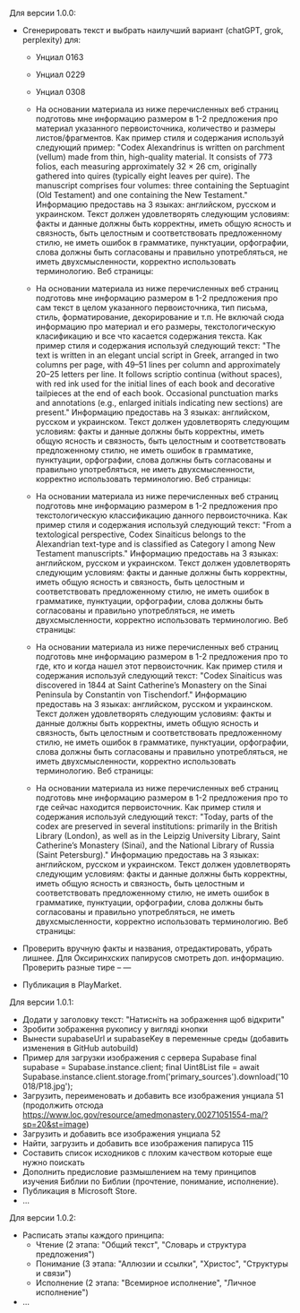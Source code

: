 Для версии 1.0.0:
- Сгенерировать текст и выбрать наилучший вариант (chatGPT, grok, perplexity) для:

  - Унциал 0163
  - Унциал 0229
  - Унциал 0308

  - На основании материала из ниже перечисленных веб страниц подготовь мне информацию размером в 1-2 предложения про материал указанного первоисточника, количество и размеры листов/фрагментов. Как пример стиля и содержания используй следующий пример: "Codex Alexandrinus is written on parchment (vellum) made from thin, high-quality material. It consists of 773 folios, each measuring approximately 32 × 26 cm, originally gathered into quires (typically eight leaves per quire). The manuscript comprises four volumes: three containing the Septuagint (Old Testament) and one containing the New Testament." 
  Информацию предоставь на 3 языках: английском, русском и украинском. Текст должен удовлетворять следующим условиям: факты и данные должны быть корректны, иметь общую ясность и связность, быть целостным и соответствовать предложенному стилю, не иметь ошибок в грамматике, пунктуации, орфографии, слова должны быть согласованы и правильно употребляться, не иметь двухсмысленности, корректно использовать терминологию.
  Веб страницы:

  - На основании материала из ниже перечисленных веб страниц подготовь мне информацию размером в 1-2 предложения про сам текст в целом указанного первоисточника, тип письма, стиль, форматирование, декорирование и т.п. Не включай сюда информацию про материал и его размеры, текстологическую класификацию и все что касается содержания текста. Как пример стиля и содержания используй следующий текст: "The text is written in an elegant uncial script in Greek, arranged in two columns per page, with 49–51 lines per column and approximately 20–25 letters per line. It follows scriptio continua (without spaces), with red ink used for the initial lines of each book and decorative tailpieces at the end of each book. Occasional punctuation marks and annotations (e.g., enlarged initials indicating new sections) are present." 
  Информацию предоставь на 3 языках: английском, русском и украинском. Текст должен удовлетворять следующим условиям: факты и данные должны быть корректны, иметь общую ясность и связность, быть целостным и соответствовать предложенному стилю, не иметь ошибок в грамматике, пунктуации, орфографии, слова должны быть согласованы и правильно употребляться, не иметь двухсмысленности, корректно использовать терминологию.
  Веб страницы:

  - На основании материала из ниже перечисленных веб страниц подготовь мне информацию размером в 1-2 предложения про текстологическую классификацию данного первоисточника. Как пример стиля и содержания используй следующий текст: "From a textological perspective, Codex Sinaiticus belongs to the Alexandrian text-type and is classified as Category I among New Testament manuscripts." 
  Информацию предоставь на 3 языках: английском, русском и украинском. Текст должен удовлетворять следующим условиям: факты и данные должны быть корректны, иметь общую ясность и связность, быть целостным и соответствовать предложенному стилю, не иметь ошибок в грамматике, пунктуации, орфографии, слова должны быть согласованы и правильно употребляться, не иметь двухсмысленности, корректно использовать терминологию.
  Веб страницы:

  - На основании материала из ниже перечисленных веб страниц подготовь мне информацию размером в 1-2 предложения про то где, кто и когда нашел этот первоисточник. Как пример стиля и содержания используй следующий текст: "Codex Sinaiticus was discovered in 1844 at Saint Catherine’s Monastery on the Sinai Peninsula by Constantin von Tischendorf." 
  Информацию предоставь на 3 языках: английском, русском и украинском. Текст должен удовлетворять следующим условиям: факты и данные должны быть корректны, иметь общую ясность и связность, быть целостным и соответствовать предложенному стилю, не иметь ошибок в грамматике, пунктуации, орфографии, слова должны быть согласованы и правильно употребляться, не иметь двухсмысленности, корректно использовать терминологию.
  Веб страницы:

  - На основании материала из ниже перечисленных веб страниц подготовь мне информацию размером в 1-2 предложения про то где сейчас находится первоисточник. Как пример стиля и содержания используй следующий текст: "Today, parts of the codex are preserved in several institutions: primarily in the British Library (London), as well as in the Leipzig University Library, Saint Catherine’s Monastery (Sinai), and the National Library of Russia (Saint Petersburg)." 
  Информацию предоставь на 3 языках: английском, русском и украинском. Текст должен удовлетворять следующим условиям: факты и данные должны быть корректны, иметь общую ясность и связность, быть целостным и соответствовать предложенному стилю, не иметь ошибок в грамматике, пунктуации, орфографии, слова должны быть согласованы и правильно употребляться, не иметь двухсмысленности, корректно использовать терминологию.
  Веб страницы:

- Проверить вручную факты и названия, отредактировать, убрать лишнее. Для Оксиринхских папирусов смотреть доп. информацию. Проверить разные тире – —
- Публикация в PlayMarket.

Для версии 1.0.1:
- Додати у заголовку текст: "Натисніть на зображення щоб відкрити"
- Зробити зображення рукопису у вигляді кнопки
- Вынести supabaseUrl и supabaseKey в переменные среды (добавить изменения в GitHub autobuild)
- Пример для загрузки изображения с сервера Supabase
    final supabase = Supabase.instance.client;
    final Uint8List file = await Supabase.instance.client.storage.from('primary_sources').download('10018/P18.jpg');
- Загрузить, переименовать и добавить все изображения унциала 51 (продолжить отсюда https://www.loc.gov/resource/amedmonastery.00271051554-ma/?sp=20&st=image)
- Загрузить и добавить все изображения унциала 52
- Найти, загрузить и добавить все изображения папируса 115
- Составить список исходников с плохим качеством которые еще нужно поискать
- Дополнить предисловие размышлением на тему принципов изучения Библии по Библии (прочтение, понимание, исполнение).
- Публикация в Microsoft Store.
- ...

Для версии 1.0.2:
- Расписать этапы каждого принципа:
  - Чтение (2 этапа: "Общий текст", "Словарь и структура предложения")
  - Понимание (3 этапа: "Аллюзии и ссылки", "Христос", "Структуры и связи")
  - Исполнение (2 этапа: "Всемирное исполнение", "Личное исполнение")
- ...
